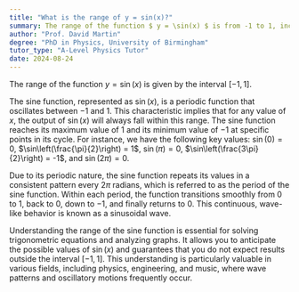 ```yaml
---
title: "What is the range of y = sin(x)?"
summary: The range of the function $ y = \sin(x) $ is from -1 to 1, inclusive.
author: "Prof. David Martin"
degree: "PhD in Physics, University of Birmingham"
tutor_type: "A-Level Physics Tutor"
date: 2024-08-24
---
```


The range of the function $y = \sin(x)$ is given by the interval $[-1, 1]$.

The sine function, represented as $\sin(x)$, is a periodic function that oscillates between $-1$ and $1$. This characteristic implies that for any value of $x$, the output of $\sin(x)$ will always fall within this range. The sine function reaches its maximum value of $1$ and its minimum value of $-1$ at specific points in its cycle. For instance, we have the following key values: $\sin(0) = 0$, $\sin\left(\frac{\pi}{2}\right) = 1$, $\sin(\pi) = 0$, $\sin\left(\frac{3\pi}{2}\right) = -1$, and $\sin(2\pi) = 0$.

Due to its periodic nature, the sine function repeats its values in a consistent pattern every $2\pi$ radians, which is referred to as the period of the sine function. Within each period, the function transitions smoothly from $0$ to $1$, back to $0$, down to $-1$, and finally returns to $0$. This continuous, wave-like behavior is known as a sinusoidal wave.

Understanding the range of the sine function is essential for solving trigonometric equations and analyzing graphs. It allows you to anticipate the possible values of $\sin(x)$ and guarantees that you do not expect results outside the interval $[-1, 1]$. This understanding is particularly valuable in various fields, including physics, engineering, and music, where wave patterns and oscillatory motions frequently occur.
    
